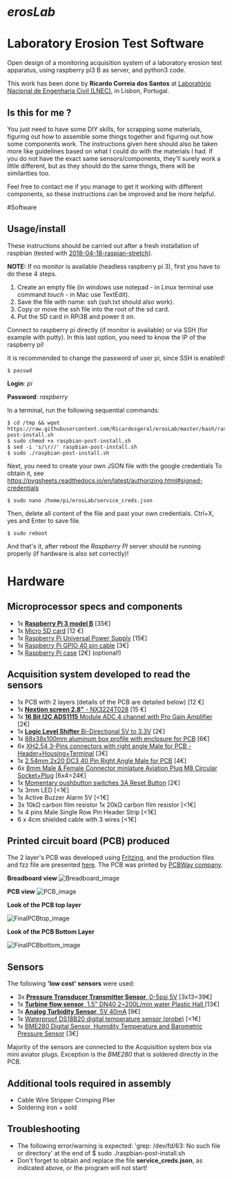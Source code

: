 # *erosLab* 
# Laboratory Erosion Test Software 
Open design of a monitoring acquisition system of a laboratory erosion test apparatus, using raspberry pi3 B as server, and python3 code. 

This work has been done by **Ricardo Correia dos Santos** at [Laboratório Nacional de Engenharia Civil (LNEC)](www.lnec.pt/en/), in Lisbon, Portugal.

## Is this for me ?

You just need to have some DIY skills, for scrapping some materials, figuring out 
how to assemble some things together and figuring out how some components work. The 
instructions given here should also be taken more like guidelines based on what 
I could do with the materials I had. If you do not have the exact same 
sensors/components, they'll surely work a little different, but as they should do the same 
things, there will be similarities too. 

Feel free to contact me if you manage to get it working with different components, 
so these instructions can be improved and be more helpful. 

#Software

## Usage/install
These instructions should be carried out after a fresh installation of raspbian (tested with [2018-04-18-raspian-stretch](http://downloads.raspberrypi.org/raspbian/images/raspbian-2018-04-19/)). 

**NOTE:** If no monitor is available (headless raspberry pi 3), first you have to do these 4 steps.
1. Create an empty file (in windows use notepad - in Linux terminal use command *touch* - in Mac use TextEdit).
2. Save the file with name: ssh (ssh.txt should also work).
3. Copy or move the ssh file into the root of the sd card.
4. Put the SD card in RPi3B and power it on.

Connect to raspberry pi directly (if monitor is available) or via SSH (for example with putty). In this last option, you need to know the IP of the raspberry pi!

It is recommended to change the password of user pi, since SSH is enabled!

    $ passwd 
    
   **Login**: *pi*
   
   **Password**: *raspberry*

In a terminal, run the following sequential commands:
    
    $ cd /tmp && wget https://raw.githubusercontent.com/Ricardosgeral/erosLab/master/bash/raspbian-post-install.sh
    $ sudo chmod +x raspbian-post-install.sh
    $ sed -i 's/\r//' raspbian-post-install.sh
    $ sudo ./raspbian-post-install.sh

Next, you need to create your own JSON file with the google credentials
To obtain it, see https://pygsheets.readthedocs.io/en/latest/authorizing.html#signed-credentials

    $ sudo nano /home/pi/erosLab/service_creds.json
    
Then, delete all content of the file and past your own credentials. Ctrl+X, yes and Enter to save file.

    $ sudo reboot

And that's it, after reboot the _Raspberry PI_ server should be running properly (if hardware is also set correctly)!

# Hardware

## Microprocessor specs and components

+ 1x [**Raspberry Pi 3 model B**](https://www.raspberrypi.org/products/raspberry-pi-3-model-b/) [35€]
+ 1x [Micro SD card](https://www.aliexpress.com/item/SAMSUNG-Micro-SD-Card-256G-128GB-64gb-32g-100M-s-Class10-U3-4K-UHD-Memory-card/32813615707.html?spm=a2g0s.9042311.0.0.Xdt3Ob) [12 €]
+ 1x [Raspberry Pi Universal Power Supply](https://www.raspberrypi.org/products/raspberry-pi-universal-power-supply/) [15€]
+ 1x [Raspberry Pi GPIO 40 pin cable](https://www.aliexpress.com/item/Raspberry-pi-B-raspberry-PI-GPIO-40-pin-cable/32809594049.html?spm=2114.search0104.8.35.5790121bpoCIAu&transAbTest=ae803_2&priceBeautifyAB=0) [3€]
+ 1x [Raspberry Pi case](https://www.aliexpress.com/item/Best-Selling-Clear-Case-for-Raspberry-Pi-3-Model-B-Clear-by-SB-Components-Plastic-Protective/32738665641.html?spm=a2g0s.9042311.0.0.A8JBGc) [2€] (optional!)

## Acquisition system developed to read the sensors

+ 1x PCB with 2 layers (details of the PCB are detailed below) [12 €]
+ 1x [**Nextion screen 2.8"** - NX3224T028](https://nextion.itead.cc/shop-nextion/) [15 €]
+ 1x [**16 Bit I2C ADS1115** Module ADC 4 channel with Pro Gain Amplifier](https://www.aliexpress.com/item/16-Bit-I2C-ADS1115-Module-ADC-4-channel-with-Pro-Gain-Amplifier-RPi-1PCS/32817162654.html?spm=a2g0s.9042311.0.0.KZKf8O) [2€]
+ 1x [**Logic Level Shifter** Bi-Directional 5V to 3.3V](https://www.aliexpress.com/item/5PCS-Logic-Level-Shifter-Bi-Directional-For-Arduino-5V-to-3-3V-Four-Way-Two-Way/32827270848.html?spm=a2g0s.9042311.0.0.PRV9iC) [2€]
+ 1x [88x38x100mm aluminum box profile with enclosure for PCB](https://www.aliexpress.com/item/Free-shipping88-38-100mm-width-x-high-x-length-aluminum-extrusion-box-profile-enclosure-for-PCB/32800855972.html?spm=a2g0s.9042311.0.0.Wvmz38) [6€]
+ 6x [XH2.54 3-Pins connectors with right angle Male for PCB - Header+Housing+Terminal](https://www.aliexpress.com/item/XH2-54-2P-3P-4P-5P-6P-7P-8P-9P-10P-11P-12P-13P-14P-15P/32793262315.html?spm=a2g0s.9042311.0.0.DEz5gr) [3€]
+ 1x [2.54mm 2x20 DC3 40 Pin Right Angle Male for PCB](https://www.aliexpress.com/item/10pcs-2-54mm-2x20-DC3-40-Pin-Right-Angle-Male-Shrouded-PCB-IDC-Socket-Box-header/32597308721.html?spm=a2g0s.9042311.0.0.y1HFgb) [4€]
+ 6x [8mm Male & Female Connector miniature Aviation Plug M8 Circular Socket+Plug](https://www.aliexpress.com/item/1PCS-AP049-YC8-2-3-4-5-6-7Pin-8mm-Male-Female-Connector-miniature-Aviation-Plug/32845374887.html?spm=a2g0s.9042311.0.0.6sphAY) [6x4=24€]
+ 1x [Momentary pushbutton switches 3A Reset Button](https://www.aliexpress.com/item/10pcs-Momentary-Push-Button-Switch-12mm-Momentary-pushbutton-switches-3A-125VAC-1-5A-250VAC-Reset-Button/32802331189.html?spm=a2g0s.9042311.0.0.1PWJGq) [2€]
+ 1x 3mm LED [<1€]
+ 1x Active Buzzer Alarm 5V  [<1€]
+ 3x 10kΩ carbon film resistor 1x 20kΩ carbon film resistor [<1€]
+ 1x 4 pins Male Single Row Pin Header Strip [<1€]
+ 6 x 4cm shielded cable with 3 wires [<1€]

## Printed circuit board (PCB) produced
The 2 layer's PCB was developed using [Fritzing](fritzing.org/), and the production files and fzz file are presented [here](https://github.com/Ricardosgeral/erosLab/tree/master/Fritzing). The PCB was printed by [PCBWay company](https://www.pcbway.com/).

**Breadboard view**
![Breadboard_image](Fritzing/breadboard_erosLab.JPG)

**PCB view**
![PCB_image](Fritzing/PCB_erosLab.JPG)

**Look of the PCB top layer**

![FinalPCBtop_image](Fritzing/Final_TopPCB_erosLab.JPG)

**Look of the PCB Bottom Layer**

![FinalPCBbottom_image](Fritzing/Final_bottomPCB_erosLab.JPG)


## Sensors

The following **'low cost' sensors** were used:
+ 3x [**Pressure Transducer Transmitter Sensor**, 0-5psi 5V](https://www.aliexpress.com/item/1Pc-Pressure-Transducer-Sender-Stainless-Steel-for-Oil-Fuel-Air-Water-5psi-CSL2017/32814346612.html?spm=2114.search0104.3.34.61855791WWOsT5&ws_ab_test=searchweb0_0,searchweb201602_1_10152_10151_10065_10344_10068_10342_10343_5722611_10340_10341_10698_10696_5722911_5722811_10084_5722711_10083_10618_10304_10307_10301_5711211_10059_308_100031_10103_10624_10623_10622_10621_10620_5711311_5722511,searchweb201603_32,ppcSwitch_5&algo_expid=a59a0ef4-feff-4b1a-b341-8883ad49d5dc-5&algo_pvid=a59a0ef4-feff-4b1a-b341-8883ad49d5dc&transAbTest=ae803_2&priceBeautifyAB=0) [3x13=39€]
+ 1x [**Turbine flow sensor**, 1.5" DN40 2~200L/min water Plastic Hall ](https://www.aliexpress.com/item/1-5-DN40-2-200L-min-water-Plastic-Hall-Turbine-flow-sensor-industry-meter/32445746581.html?spm=a2g0s.9042311.0.0.lPAUbg) [13€]
+ 1x [**Analog Turbidity Sensor**, 5V 40mA](https://www.aliexpress.com/item/DFRobot-Gravity-Analog-Digital-Turbidity-Sensor-5V-40mA-DC-support-both-signal-output-compatible-with-arduino/32595773560.html?spm=a2g0s.9042311.0.0.dGtxdp) [9€]
+ 1x [Waterproof DS18B20 digital temperature sensor (probe)](https://www.aliexpress.com/snapshot/0.html?spm=a2g0s.9042311.0.0.oXghXt&orderId=505161631680030&productId=32675444739) [<1€]
+ 1x [BME280 Digital Sensor, Humidity Temperature and Barometric Pressure Sensor](https://www.aliexpress.com/item/3In1-BME280-GY-BME280-Digital-Sensor-SPI-I2C-Humidity-Temperature-and-Barometric-Pressure-Sensor-Module-1/32659765502.html?spm=a2g0s.9042311.0.0.oXghXt) [3€]

Majority of the sensors are connected to the Acquisition system box via mini aviator plugs. Exception is the *BME280* that is soldered directly in the PCB.


## Additional tools required in assembly
+ Cable Wire Stripper Crimping Plier
+ Soldering iron + sold



## Troubleshooting
 - The following error/warning is expected: 'grep: /dev/fd/63: No such file or directory' at the end of $ sudo ./raspbian-post-install.sh
 - Don't forget to obtain and replace the file **service_creds.json**, as indicated above, or the program will not start!
 
 